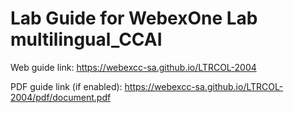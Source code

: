 # Lab Guide for WebexOne Lab multilingual_CCAI

Web guide link: https://webexcc-sa.github.io/LTRCOL-2004

PDF guide link (if enabled): https://webexcc-sa.github.io/LTRCOL-2004/pdf/document.pdf
